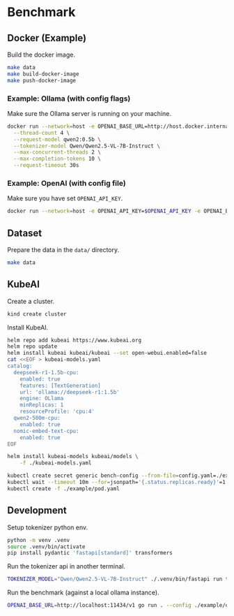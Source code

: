 # Benchmark

## Docker (Example)

Build the docker image.

```bash
make data
make build-docker-image
make push-docker-image
```

### Example: Ollama (with config flags)

Make sure the Ollama server is running on your machine.

```bash
docker run --network=host -e OPENAI_BASE_URL=http://host.docker.internal:11434/v1 us-central1-docker.pkg.dev/substratus-dev/default/benchmark-multi-turn-chat-go \  --threads ./data/tiny.json \
  --thread-count 4 \
  --request-model qwen2:0.5b \
  --tokenizer-model Qwen/Qwen2.5-VL-7B-Instruct \
  --max-concurrent-threads 2 \
  --max-completion-tokens 10 \
  --request-timeout 30s
```

### Example: OpenAI (with config file)

Make sure you have set `OPENAI_API_KEY`.

```bash
docker run --network=host -e OPENAI_API_KEY=$OPENAI_API_KEY -e OPENAI_BASE_URL=https://api.openai.com/v1 us-central1-docker.pkg.dev/substratus-dev/default/benchmark-multi-turn-chat-go --config ./example/openai-config.json --threads ./data/tiny.json
```

## Dataset

Prepare the data in the `data/` directory.

```bash
make data
```

## KubeAI

Create a cluster.

```bash
kind create cluster
```

Install KubeAI. 

```bash
helm repo add kubeai https://www.kubeai.org
helm repo update
helm install kubeai kubeai/kubeai --set open-webui.enabled=false
cat <<EOF > kubeai-models.yaml
catalog:
  deepseek-r1-1.5b-cpu:
    enabled: true
    features: [TextGeneration]
    url: 'ollama://deepseek-r1:1.5b'
    engine: OLlama
    minReplicas: 1
    resourceProfile: 'cpu:4'
  qwen2-500m-cpu:
    enabled: true
  nomic-embed-text-cpu:
    enabled: true
EOF

helm install kubeai-models kubeai/models \
    -f ./kubeai-models.yaml
```

```bash
kubectl create secret generic bench-config --from-file=config.yaml=./example/kubeai-config.json
kubectl wait --timeout 10m --for=jsonpath='{.status.replicas.ready}'=1 model/deepseek-r1-1.5b-cpu
kubectl create -f ./example/pod.yaml
```


## Development

Setup tokenizer python env.

```bash
python -m venv .venv
source .venv/bin/activate
pip install pydantic 'fastapi[standard]' transformers
```

Run the tokenizer api in another terminal.

```bash
TOKENIZER_MODEL="Qwen/Qwen2.5-VL-7B-Instruct" ./.venv/bin/fastapi run tokens.py --port 7000
```

Run the benchmark (against a local ollama instance).

```bash
OPENAI_BASE_URL=http://localhost:11434/v1 go run . --config ./example/ollama-config.json --threads ./data/tiny.json
```